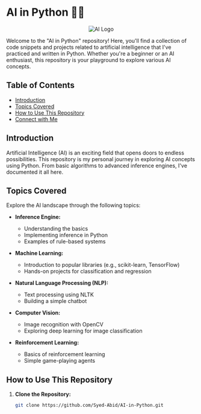 # AI in Python 🤖🐍

<div align="center">
  <img src="https://t4.ftcdn.net/jpg/03/97/02/07/360_F_397020794_LXE0WLqWxcbhIf2UwXfRtLJwjw8aX5Wj.jpg" alt="AI Logo">
</div>

Welcome to the "AI in Python" repository! Here, you'll find a collection of code snippets and projects related to artificial intelligence that I've practiced and written in Python. Whether you're a beginner or an AI enthusiast, this repository is your playground to explore various AI concepts.

## Table of Contents

- [Introduction](#introduction)
- [Topics Covered](#topics-covered)
- [How to Use This Repository](#how-to-use-this-repository)
- [Connect with Me](#connect-with-me)

## Introduction

Artificial Intelligence (AI) is an exciting field that opens doors to endless possibilities. This repository is my personal journey in exploring AI concepts using Python. From basic algorithms to advanced inference engines, I've documented it all here.

## Topics Covered

Explore the AI landscape through the following topics:

- **Inference Engine:**
  - Understanding the basics
  - Implementing inference in Python
  - Examples of rule-based systems

- **Machine Learning:**
  - Introduction to popular libraries (e.g., scikit-learn, TensorFlow)
  - Hands-on projects for classification and regression

- **Natural Language Processing (NLP):**
  - Text processing using NLTK
  - Building a simple chatbot

- **Computer Vision:**
  - Image recognition with OpenCV
  - Exploring deep learning for image classification

- **Reinforcement Learning:**
  - Basics of reinforcement learning
  - Simple game-playing agents

## How to Use This Repository

1. **Clone the Repository:**
   ```bash
   git clone https://github.com/Syed-Abid/AI-in-Python.git
